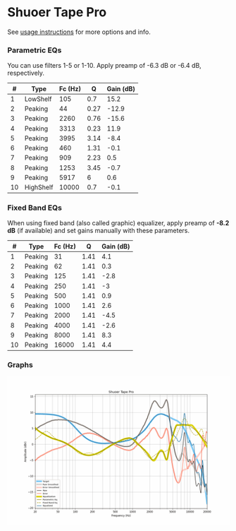 # Shuoer Tape Pro
See [usage instructions](https://github.com/jaakkopasanen/AutoEq#usage) for more options and info.

### Parametric EQs
You can use filters 1-5 or 1-10. Apply preamp of -6.3 dB or -6.4 dB, respectively.

|   # | Type      |   Fc (Hz) |    Q |   Gain (dB) |
|-----|-----------|-----------|------|-------------|
|   1 | LowShelf  |       105 | 0.7  |        15.2 |
|   2 | Peaking   |        44 | 0.27 |       -12.9 |
|   3 | Peaking   |      2260 | 0.76 |       -15.6 |
|   4 | Peaking   |      3313 | 0.23 |        11.9 |
|   5 | Peaking   |      3995 | 3.14 |        -8.4 |
|   6 | Peaking   |       460 | 1.31 |        -0.1 |
|   7 | Peaking   |       909 | 2.23 |         0.5 |
|   8 | Peaking   |      1253 | 3.45 |        -0.7 |
|   9 | Peaking   |      5917 | 6    |         0.6 |
|  10 | HighShelf |     10000 | 0.7  |        -0.1 |

### Fixed Band EQs
When using fixed band (also called graphic) equalizer, apply preamp of **-8.2 dB** (if available) and set gains manually with these parameters.

|   # | Type    |   Fc (Hz) |    Q |   Gain (dB) |
|-----|---------|-----------|------|-------------|
|   1 | Peaking |        31 | 1.41 |         4.1 |
|   2 | Peaking |        62 | 1.41 |         0.3 |
|   3 | Peaking |       125 | 1.41 |        -2.8 |
|   4 | Peaking |       250 | 1.41 |        -3   |
|   5 | Peaking |       500 | 1.41 |         0.9 |
|   6 | Peaking |      1000 | 1.41 |         2.6 |
|   7 | Peaking |      2000 | 1.41 |        -4.5 |
|   8 | Peaking |      4000 | 1.41 |        -2.6 |
|   9 | Peaking |      8000 | 1.41 |         8.3 |
|  10 | Peaking |     16000 | 1.41 |         4.4 |

### Graphs
![](./Shuoer%20Tape%20Pro.png)
